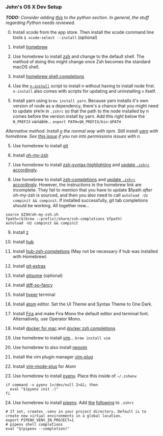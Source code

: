 ### John's OS X Dev Setup

_**TODO:** Consider adding [this](https://pipenv.readthedocs.io/en/latest/diagnose/#pipenv-does-not-respect-pyenvs-global-and-local-python-versions) to the python section. In general, the stuff regarding Python needs reviewed._

0. Install xcode from the app store. Then install the xcode command line tools `$ xcode-select --install` (optional)

1. Install [homebrew](https://brew.sh/)

2. Use homebrew to install [zsh](https://rick.cogley.info/post/use-homebrew-zsh-instead-of-the-osx-default/) and change to the default shell. The method of doing this might change once Zsh becomes the standard macOS shell.

3. Install [homebrew shell completions](https://docs.brew.sh/Shell-Completion)

3. Use the [`n-install`](https://github.com/mklement0/n-install) script to install n without having to install node first. `n-install` also comes with scripts for updating and uninstalling `n` itself.

4. Install yarn using `brew install yarn`. Because yarn installs it's own version of node as a dependency, there's a chance that you might need to update `$PATH` in `.zshrc` so that the path to the node installed by n comes before the version install by yarn. Add this right below the `N_PREFIX` variable... `export PATH=$N_PREFIX/bin:$PATH`

_Alternative method: Install [n](https://github.com/tj/n) the normal way with npm. Still install [yarn](https://yarnpkg.com/en/) with homebrew. See [this issue](https://github.com/tj/n/issues/416#issuecomment-342693217) if you run into permissions issues with n._

5. Use homebrew to install [git](https://git-scm.com/book/en/v1/Getting-Started-Installing-Git)

6. Install [oh-my-zsh](https://github.com/robbyrussell/oh-my-zsh)

7. Use homebrew to install [zsh-syntax-highlighting](https://github.com/zsh-users/zsh-syntax-highlighting) and [update `.zshrc` accordingly](https://formulae.brew.sh/formula/zsh-syntax-highlighting).

8. Use homebrew to install [zsh-completions](https://github.com/zsh-users/zsh-completions) and [update `.zshrc` accordingly](https://formulae.brew.sh/formula/zsh-completions). However, the instructions in the homebrew link are incomplete. They fail to mention that you have to update $fpath _after_ oh-my-zsh is sourced, and then you also need to call `autoload -Uz compinit && compinit`. If installed successfully, git tab completions should be working. All together now...

```
source $ZSH/oh-my-zsh.sh
fpath=($(brew --prefix)/share/zsh-completions $fpath)
autoload -Uz compinit && compinit
```

9. Install [z](https://github.com/rupa/z)

10. Install [hub](https://github.com/github/hub)

11. Install [hub-zsh-completions](https://github.com/github/hub/blob/master/etc/hub.zsh_completion) (May not be necessary if hub was installed with Homebrew)

12. Install [git-extras](https://github.com/tj/git-extras)

13. Install [gitsome](https://github.com/donnemartin/gitsome) (optional)

14. Install [diff-so-fancy](https://github.com/so-fancy/diff-so-fancy)

15. Install [hyper](https://github.com/zeit/hyper) terminal

16. Install [atom](https://atom.io/) editor. Set the UI Theme and Syntax Theme to One Dark.

17. Install [Fira](https://github.com/mozilla/Fira) and make Fira Mono the default editor and terminal font. Alternatively, use Operator Mono.

18. Install [docker for mac](https://docs.docker.com/docker-for-mac/install/) and [docker zsh completions](https://docs.docker.com/compose/completion/)

19. Use homebrew to install [vim](https://www.vim.org/)... `brew install vim`

20. Use homebrew to also install [neovim](https://github.com/neovim/neovim)

21. Install the vim plugin manager [vim-plug](https://github.com/junegunn/vim-plug/wiki/tips#automatic-installation)

22. Install [vim-mode-plus](https://github.com/t9md/atom-vim-mode-plus) for Atom

23. Use homebrew to install [pyenv](https://github.com/pyenv/pyenv). Place this inside of `~/.zshenv`

```
if command -v pyenv 1>/dev/null 2>&1; then
  eval "$(pyenv init -)"
fi
```

24. Use homebrew to install [pipenv](https://github.com/pypa/pipenv). Add [the](https://pipenv.readthedocs.io/en/latest/install/#virtualenv-mapping-caveat) [following](https://pipenv.readthedocs.io/en/latest/advanced/#shell-completion) to `.zshrc`

```
# If set, creates .venv in your project directory. Default is to create new virtual environments in a global location.
export PIPENV_VENV_IN_PROJECT=1
# pipenv shell completions
eval "$(pipenv --completion)"
```
